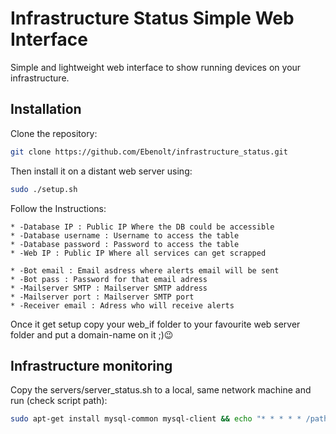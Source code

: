 # Infrastructure Status Simple Web Interface
Simple and lightweight web interface to show running devices on your infrastructure.

## Installation

Clone the repository:
```bash
git clone https://github.com/Ebenolt/infrastructure_status.git
```

Then install it on a distant web server using:
```bash
sudo ./setup.sh
```


Follow the Instructions:

	* -Database IP : Public IP Where the DB could be accessible
	* -Database username : Username to access the table
	* -Database password : Password to access the table
	* -Web IP : Public IP Where all services can get scrapped

	* -Bot email : Email asdress where alerts email will be sent
	* -Bot pass : Password for that email adress
	* -Mailserver SMTP : Mailserver SMTP address
	* -Mailserver port : Mailserver SMTP port
	* -Receiver email : Adress who will receive alerts

Once it get setup copy your web_if folder to your favourite web server folder and put a domain-name on it ;)😉

## Infrastructure monitoring

Copy the servers/server_status.sh to a local, same network machine and run (check script path):

```bash
sudo apt-get install mysql-common mysql-client && echo "* * * * * /path/to/script.sh" >> /var/spool/cron/crontabs/$(whoami) 
```
